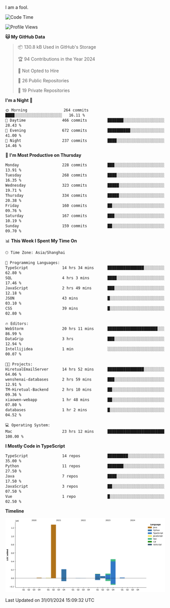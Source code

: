 I am a fool.

<!--START_SECTION:waka-->
![Code Time](http://img.shields.io/badge/Code%20Time-1%2C170%20hrs%2043%20mins-blue)

![Profile Views](http://img.shields.io/badge/Profile%20Views-0-blue)

**🐱 My GitHub Data** 

> 📦 130.8 kB Used in GitHub's Storage 
 > 
> 🏆 94 Contributions in the Year 2024
 > 
> 🚫 Not Opted to Hire
 > 
> 📜 26 Public Repositories 
 > 
> 🔑 19 Private Repositories 
 > 
**I'm a Night 🦉** 

```text
🌞 Morning                264 commits         ████░░░░░░░░░░░░░░░░░░░░░   16.11 % 
🌆 Daytime                466 commits         ███████░░░░░░░░░░░░░░░░░░   28.43 % 
🌃 Evening                672 commits         ██████████░░░░░░░░░░░░░░░   41.00 % 
🌙 Night                  237 commits         ████░░░░░░░░░░░░░░░░░░░░░   14.46 % 
```
📅 **I'm Most Productive on Thursday** 

```text
Monday                   228 commits         ███░░░░░░░░░░░░░░░░░░░░░░   13.91 % 
Tuesday                  268 commits         ████░░░░░░░░░░░░░░░░░░░░░   16.35 % 
Wednesday                323 commits         █████░░░░░░░░░░░░░░░░░░░░   19.71 % 
Thursday                 334 commits         █████░░░░░░░░░░░░░░░░░░░░   20.38 % 
Friday                   160 commits         ██░░░░░░░░░░░░░░░░░░░░░░░   09.76 % 
Saturday                 167 commits         ███░░░░░░░░░░░░░░░░░░░░░░   10.19 % 
Sunday                   159 commits         ██░░░░░░░░░░░░░░░░░░░░░░░   09.70 % 
```


📊 **This Week I Spent My Time On** 

```text
🕑︎ Time Zone: Asia/Shanghai

💬 Programming Languages: 
TypeScript               14 hrs 34 mins      ████████████████░░░░░░░░░   62.80 % 
SQL                      4 hrs 3 mins        ████░░░░░░░░░░░░░░░░░░░░░   17.46 % 
JavaScript               2 hrs 49 mins       ███░░░░░░░░░░░░░░░░░░░░░░   12.18 % 
JSON                     43 mins             █░░░░░░░░░░░░░░░░░░░░░░░░   03.10 % 
CSS                      39 mins             █░░░░░░░░░░░░░░░░░░░░░░░░   02.80 % 

🔥 Editors: 
WebStorm                 20 hrs 11 mins      ██████████████████████░░░   86.99 % 
DataGrip                 3 hrs               ███░░░░░░░░░░░░░░░░░░░░░░   12.94 % 
Intellijidea             1 min               ░░░░░░░░░░░░░░░░░░░░░░░░░   00.07 % 

🐱‍💻 Projects: 
HiretualEmailServer      14 hrs 52 mins      ████████████████░░░░░░░░░   64.06 % 
wenshenai-databases      2 hrs 59 mins       ███░░░░░░░░░░░░░░░░░░░░░░   12.91 % 
TM-Hiretual-Backend      2 hrs 10 mins       ██░░░░░░░░░░░░░░░░░░░░░░░   09.36 % 
xiaowen-webapp           1 hr 48 mins        ██░░░░░░░░░░░░░░░░░░░░░░░   07.80 % 
databases                1 hr 2 mins         █░░░░░░░░░░░░░░░░░░░░░░░░   04.52 % 

💻 Operating System: 
Mac                      23 hrs 12 mins      █████████████████████████   100.00 % 
```

**I Mostly Code in TypeScript** 

```text
TypeScript               14 repos            █████████░░░░░░░░░░░░░░░░   35.00 % 
Python                   11 repos            ███████░░░░░░░░░░░░░░░░░░   27.50 % 
Java                     7 repos             ████░░░░░░░░░░░░░░░░░░░░░   17.50 % 
JavaScript               3 repos             ██░░░░░░░░░░░░░░░░░░░░░░░   07.50 % 
Vue                      1 repo              █░░░░░░░░░░░░░░░░░░░░░░░░   02.50 % 
```



**Timeline**

![Lines of Code chart](https://raw.githubusercontent.com/VeejaLiu/VeejaLiu/master/assets/bar_graph.png)


 Last Updated on 31/01/2024 15:09:32 UTC
<!--END_SECTION:waka-->
